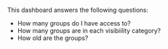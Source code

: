 This dashboard answers the following questions:

- How many groups do I have access to?
- How many groups are in each visibiility category?
- How old are the groups?